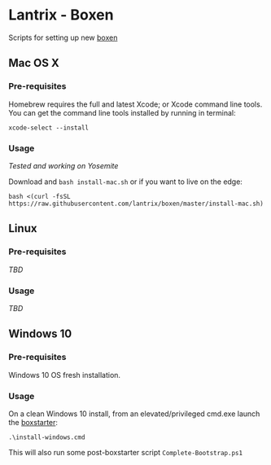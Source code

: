 # Lantrix - Boxen

Scripts for setting up new [boxen](http://www.urbandictionary.com/define.php?term=boxen)

## Mac OS X

### Pre-requisites

Homebrew requires the full and latest Xcode; or Xcode command line tools.
You can get the command line tools installed by running in terminal:

    xcode-select --install

### Usage

_Tested and working on Yosemite_

Download and `bash install-mac.sh` or if you want to live on the edge:

    bash <(curl -fsSL https://raw.githubusercontent.com/lantrix/boxen/master/install-mac.sh)

## Linux

### Pre-requisites

_TBD_

### Usage

_TBD_

## Windows 10

### Pre-requisites

Windows 10 OS fresh installation.

### Usage

On a clean Windows 10 install, from an elevated/privileged cmd.exe launch the [boxstarter](http://boxstarter.org):

	.\install-windows.cmd

This will also run some post-boxstarter script `Complete-Bootstrap.ps1`
